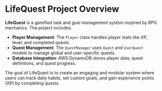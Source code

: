 # LifeQuest Project Overview

**LifeQuest** is a gamified task and goal management system inspired by RPG mechanics. The project includes:
- **Player Management**: The `Player` class handles player stats like XP, level, and completed quests.
- **Quest Management**: The `QuestManager` uses `Quest` and `UserQuest` models to manage global and user-specific quests.
- **Database Integration**: AWS DynamoDB stores player data, quest definitions, and quest progress.

The goal of LifeQuest is to create an engaging and modular system where users can track daily habits, set custom goals, and gain experience points (XP) by completing quests.
